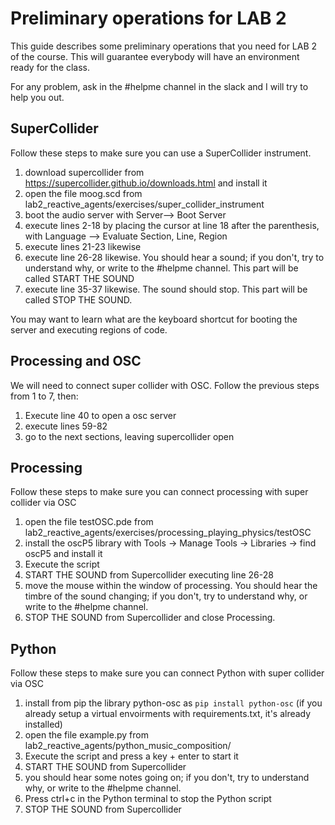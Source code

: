 # Preliminary operations for LAB 2

This guide describes some preliminary operations that you need for LAB 2 of the course.
This will guarantee everybody will have an environment ready for the class.

For any problem, ask in the #helpme channel in the slack and I will try to help you out.

## SuperCollider
Follow these steps to make sure you can use a SuperCollider instrument.


1. download supercollider from https://supercollider.github.io/downloads.html and install it
2. open the file moog.scd from lab2_reactive_agents/exercises/super_collider_instrument
3. boot the audio server with Server--> Boot Server 
4. execute lines 2-18 by placing the cursor at line 18 after the parenthesis, with Language --> Evaluate Section, Line, Region
5. execute lines 21-23 likewise
6. execute line 26-28 likewise. You should hear a sound; if you don't, try to understand why, or write to the #helpme channel. This part will be called START THE SOUND
7. execute line 35-37 likewise. The sound should stop. This part will be called STOP THE SOUND.

You may want to learn what are the keyboard shortcut for booting the server and executing regions of code.


## Processing and OSC
We will need to connect super collider with OSC. Follow the previous steps from 1 to 7, then:

1. Execute line 40 to open a osc server
2. execute lines 59-82
3. go to the next sections, leaving supercollider open

## Processing
Follow these steps to make sure you can connect processing with super collider via OSC

1. open the file testOSC.pde from lab2_reactive_agents/exercises/processing_playing_physics/testOSC
2. install the oscP5 library with Tools -> Manage Tools -> Libraries -> find oscP5 and install it
3. Execute the script
4. START THE SOUND from Supercollider executing line 26-28
5. move the mouse within the window of processing. You should hear the timbre of the sound changing; if you don't, try to understand why, or write to the #helpme channel.
6. STOP THE SOUND from Supercollider and close Processing.


## Python
Follow these steps to make sure you can connect Python with super collider via OSC

1. install from pip the library python-osc as ```pip install python-osc``` (if you already setup a virtual envoirments with requirements.txt, it's already installed)
2. open the file example.py  from lab2_reactive_agents/python_music_composition/
3. Execute the script and press a key + enter to start it
4. START THE SOUND from Supercollider
5. you should hear some notes going on; if you don't, try to understand why, or write to the #helpme channel.
6. Press ctrl+c in the Python terminal to stop the Python script
7. STOP THE SOUND from Supercollider